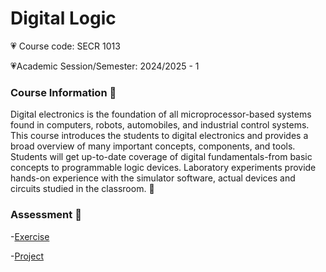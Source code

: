 # Digital Logic
💗 Course code: SECR 1013 

💗Academic Session/Semester: 2024/2025 - 1


### Course Information 🌠
Digital electronics is the foundation of all microprocessor-based systems found in computers, 
robots, automobiles, and industrial control systems. This course introduces the students to digital 
electronics and provides a broad overview of many important concepts, components, and tools. 
Students will get up-to-date coverage of digital fundamentals-from basic concepts to 
programmable logic devices. Laboratory experiments provide hands-on experience with the 
simulator software, actual devices and circuits studied in the classroom. 🔌

### Assessment 🌠
-[Exercise](#exercise)

-[Project](#project)
